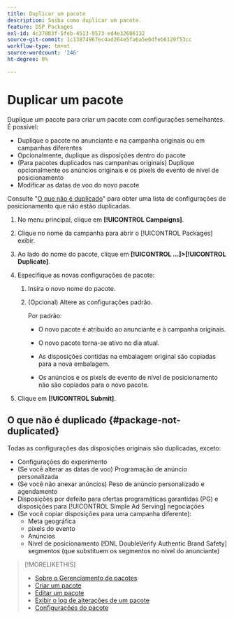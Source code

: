 ```yaml
---
title: Duplicar um pacote
description: Saiba como duplicar um pacote.
feature: DSP Packages
exl-id: 4c37883f-5feb-4513-9573-ed4e32606132
source-git-commit: 1c13874967ec4ad264e5fa6a5e0dfeb6120f53cc
workflow-type: tm+mt
source-wordcount: '246'
ht-degree: 0%

---
```


# Duplicar um pacote

Duplique um pacote para criar um pacote com configurações semelhantes. É possível:

* Duplique o pacote no anunciante e na campanha originais ou em campanhas diferentes
* Opcionalmente, duplique as disposições dentro do pacote
* (Para pacotes duplicados nas campanhas originais) Duplique opcionalmente os anúncios originais e os pixels de evento de nível de posicionamento
* Modificar as datas de voo do novo pacote

Consulte &quot;[O que não é duplicado](#package-not-duplicated)&quot; para obter uma lista de configurações de posicionamento que não estão duplicadas.

1. No menu principal, clique em **[!UICONTROL Campaigns]**.

1. Clique no nome da campanha para abrir o [!UICONTROL Packages] exibir.

1. Ao lado do nome do pacote, clique em  **[!UICONTROL ...]>[!UICONTROL Duplicate]**.

1. Especifique as novas configurações de pacote:

   1. Insira o novo nome do pacote.

   1. (Opcional) Altere as configurações padrão.

      Por padrão:

      * O novo pacote é atribuído ao anunciante e à campanha originais.

      * O novo pacote torna-se ativo no dia atual.<!-- and the flight continues for NN  days. -->

      * As disposições contidas na embalagem original são copiadas para a nova embalagem.

      * Os anúncios e os pixels de evento de nível de posicionamento não são copiados para o novo pacote.

1. Clique em **[!UICONTROL Submit]**.

## O que não é duplicado {#package-not-duplicated}

Todas as configurações das disposições originais são duplicadas, exceto:

* Configurações do experimento
* (Se você alterar as datas de voo) Programação de anúncio personalizada
* (Se você não anexar anúncios) Peso de anúncio personalizado e agendamento
* Disposições por defeito para ofertas programáticas garantidas (PG) e disposições para [!UICONTROL Simple Ad Serving] negociações
* (Se você copiar disposições para uma campanha diferente):
   * Meta geográfica
   * pixels do evento
   * Anúncios
   * Nível de posicionamento [!DNL DoubleVerify Authentic Brand Safety] segmentos (que substituem os segmentos no nível do anunciante)

>[!MORELIKETHIS]
>
>* [Sobre o Gerenciamento de pacotes](package-about.md)
>* [Criar um pacote](package-create.md)
>* [Editar um pacote](package-edit.md)
>* [Exibir o log de alterações de um pacote](package-change-log.md)
>* [Configurações do pacote](package-settings.md)

